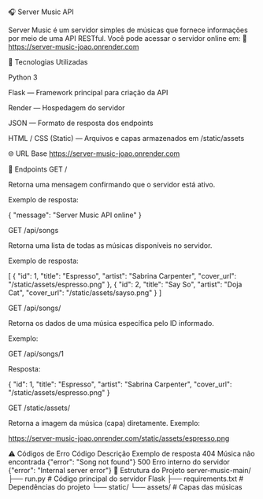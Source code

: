 🎧 Server Music API

Server Music é um servidor simples de músicas que fornece informações por meio de uma API RESTful.
Você pode acessar o servidor online em:
🔗 https://server-music-joao.onrender.com

🧠 Tecnologias Utilizadas

Python 3

Flask — Framework principal para criação da API

Render — Hospedagem do servidor

JSON — Formato de resposta dos endpoints

HTML / CSS (Static) — Arquivos e capas armazenados em /static/assets

🌐 URL Base
https://server-music-joao.onrender.com

📍 Endpoints
GET /

Retorna uma mensagem confirmando que o servidor está ativo.

Exemplo de resposta:

{
  "message": "Server Music API online"
}

GET /api/songs

Retorna uma lista de todas as músicas disponíveis no servidor.

Exemplo de resposta:

[
  {
    "id": 1,
    "title": "Espresso",
    "artist": "Sabrina Carpenter",
    "cover_url": "/static/assets/espresso.png"
  },
  {
    "id": 2,
    "title": "Say So",
    "artist": "Doja Cat",
    "cover_url": "/static/assets/sayso.png"
  }
]

GET /api/songs/<id>

Retorna os dados de uma música específica pelo ID informado.

Exemplo:

GET /api/songs/1


Resposta:

{
  "id": 1,
  "title": "Espresso",
  "artist": "Sabrina Carpenter",
  "cover_url": "/static/assets/espresso.png"
}

GET /static/assets/<filename>

Retorna a imagem da música (capa) diretamente.
Exemplo:

https://server-music-joao.onrender.com/static/assets/espresso.png

⚠️ Códigos de Erro
Código	Descrição	Exemplo de resposta
404	Música não encontrada	{"error": "Song not found"}
500	Erro interno do servidor	{"error": "Internal server error"}
🧩 Estrutura do Projeto
server-music-main/
├── run.py               # Código principal do servidor Flask
├── requirements.txt     # Dependências do projeto
└── static/
    └── assets/          # Capas das músicas
